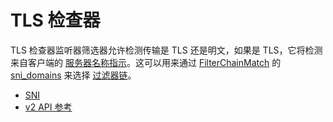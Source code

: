 # TLS 检查器

TLS 检查器监听器筛选器允许检测传输是 TLS 还是明文，如果是 TLS，它将检测来自客户端的 [服务器名称指示](https://en.wikipedia.org/wiki/Server_Name_Indication)。这可以用来通过 [FilterChainMatch](../../api-v2/api/v2/listener/listener.proto.md#envoy-api-msg-listener-filterchainmatch) 的 [sni_domains](../../api-v2/api/v2/listener/listener.proto.md#envoy-api-field-listener-filterchainmatch-sni-domains) 来选择 [过滤器链](../../api-v2/api/v2/listener/listener.proto.md#envoy-api-msg-listener-filterchain)。

- [SNI](../../faq/sni.md#faq-how-to-setup-sni)
- [v2 API 参考](../../api-v2/api/v2/listener/listener.proto.md#envoy-api-field-listener-listenerfilter-name)

